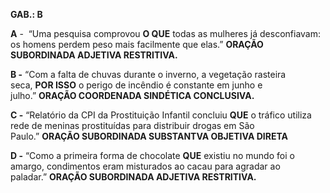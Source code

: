 **GAB.: B**

**A** -  “Uma pesquisa comprovou **O QUE** todas as mulheres já desconfiavam: os homens perdem peso mais facilmente que elas.” **ORAÇÃO SUBORDINADA ADJETIVA RESTRITIVA.**

**B -** “Com a falta de chuvas durante o inverno, a vegetação rasteira seca, **POR ISSO** o perigo de incêndio é constante em junho e julho.” **ORAÇÃO COORDENADA SINDÉTICA CONCLUSIVA.**

**C -** “Relatório da CPI da Prostituição Infantil concluiu **QUE** o tráfico utiliza rede de meninas prostituídas para distribuir drogas em São Paulo.” **ORAÇÃO SUBORDINADA SUBSTANTVA OBJETIVA DIRETA**

**D -** “Como a primeira forma de chocolate **QUE** existiu no mundo foi o amargo, condimentos eram misturados ao cacau para agradar ao paladar.” **ORAÇÃO SUBORDINADA ADJETIVA RESTRITIVA.** 

